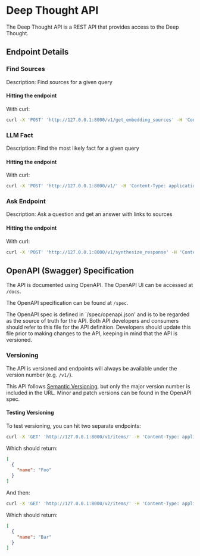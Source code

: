 # Deep Thought API

The Deep Thought API is a REST API that provides access to the Deep Thought.

## Endpoint Details

### Find Sources

Description: Find sources for a given query

#### Hitting the endpoint

With curl:

```bash
curl -X 'POST' 'http://127.0.0.1:8000/v1/get_embedding_sources' -H 'Content-Type: application/json' -d '{"query": "test_query", "num_results": 2}'
```

<!-- With Postman:

```bash
POST http://localhost:5000/find_sources
``` -->

### LLM Fact

Description: Find the most likely fact for a given query

#### Hitting the endpoint

With curl:

```bash
curl -X 'POST' 'http://127.0.0.1:8000/v1/' -H 'Content-Type: application/json' -d '{"user_input": "whats for dinner"}'
```

<!-- With Postman:

```bash
POST http://localhost:5000/llm_fact
``` -->

### Ask Endpoint

Description: Ask a question and get an answer with links to sources

#### Hitting the endpoint

With curl:

```bash
curl -X 'POST' 'http://127.0.0.1:8000/v1/synthesize_response' -H 'Content-Type: application/json' -d '{"query": "step by step instructions to install a new operator", "num_results": 1}'
```

<!-- With Postman:

```bash
POST http://localhost:8000/v1/synthesize_response
``` -->

## OpenAPI (Swagger) Specification

The API is documented using OpenAPI. The OpenAPI UI can be accessed at `/docs`.

The OpenAPI specification can be found at `/spec`.

The OpenAPI spec is defined in `/spec/openapi.json' and is to be regarded as the source of truth for the API.
Both API developers and consumers should refer to this file for the API definition. Developers should update this file
prior to making changes to the API, keeping in mind that the API is versioned.

### Versioning

The API is versioned and endpoints will always be available under the version number (e.g. `/v1/`).

This API follows [Semantic Versioning](https://semver.org/), but only the major version number is included in the URL. Minor and patch versions can be found in the OpenAPI spec.

#### Testing Versioning

To test versioning, you can hit two separate endpoints:

```bash
curl -X 'GET' 'http://127.0.0.1:8000/v1/items/' -H 'Content-Type: application/json' -d '{"query": "test_query", "num_results": 2}'
```

Which should return:

```json
[
  {
    "name": "Foo"
  }
]
```

And then:

```bash
curl -X 'GET' 'http://127.0.0.1:8000/v2/items/' -H 'Content-Type: application/json' -d '{"query": "test_query", "num_results": 2}'
```

Which should return:

```json
[
  {
    "name": "Bar"
  }
]
```
